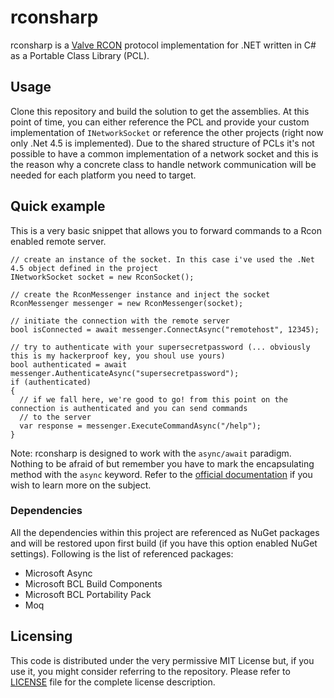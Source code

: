 # rconsharp

rconsharp is a [Valve RCON](https://developer.valvesoftware.com/wiki/Source_RCON_Protocol) protocol implementation for .NET written in C# as a Portable Class Library (PCL).

## Usage

Clone this repository and build the solution to get the assemblies. At this point of time, you can either reference the PCL and provide your custom implementation of `INetworkSocket` or reference the other projects (right now only .Net 4.5 is implemented).
Due to the shared structure of PCLs it's not possible to have a common implementation of a network socket and this is the reason why a concrete class to handle network communication will be needed for each platform you need to target.

## Quick example

This is a very basic snippet that allows you to forward commands to a Rcon enabled remote server.

```
// create an instance of the socket. In this case i've used the .Net 4.5 object defined in the project
INetworkSocket socket = new RconSocket();

// create the RconMessenger instance and inject the socket
RconMessenger messenger = new RconMessenger(socket);

// initiate the connection with the remote server
bool isConnected = await messenger.ConnectAsync("remotehost", 12345);

// try to authenticate with your supersecretpassword (... obviously this is my hackerproof key, you shoul use yours)
bool authenticated = await messenger.AuthenticateAsync("supersecretpassword");
if (authenticated)
{
  // if we fall here, we're good to go! from this point on the connection is authenticated and you can send commands 
  // to the server
  var response = messenger.ExecuteCommandAsync("/help");
}
```

Note: rconsharp is designed to work with the `async/await` paradigm. Nothing to be afraid of but remember you have to mark the encapsulating method with the `async` keyword. Refer to the [official documentation](http://msdn.microsoft.com/en-us/library/hh191443.aspx) if you wish to learn more on the subject.
### Dependencies

All the dependencies within this project are referenced as NuGet packages and will be restored upon first build (if you have this option enabled NuGet settings).
Following is the list of referenced packages:
* Microsoft Async
* Microsoft BCL Build Components
* Microsoft BCL Portability Pack
* Moq

## Licensing

This code is distributed under the very permissive MIT License but, if you use it, you might consider referring to the repository. Please refer to [LICENSE](./LICENSE) file for the complete license description.
